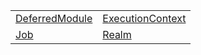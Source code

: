|                                                                                               |                                                                                                   |
| --------------------------------------------------------------------------------------------- | ------------------------------------------------------------------------------------------------- |
| [DeferredModule](https://hamedfathi.gitbook.io/aurelia-2-doc-api/aot/vm/class/deferredmodule) | [ExecutionContext](https://hamedfathi.gitbook.io/aurelia-2-doc-api/aot/vm/class/executioncontext) |
| [Job](https://hamedfathi.gitbook.io/aurelia-2-doc-api/aot/vm/class/job)                       | [Realm](https://hamedfathi.gitbook.io/aurelia-2-doc-api/aot/vm/class/realm)                       |
